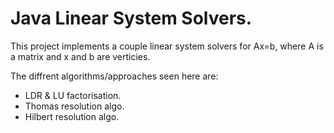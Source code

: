 # Java Linear System Solvers.


This project implements a couple linear system solvers for Ax=b, where A is a matrix and x
and b are verticies. 


The diffrent algorithms/approaches seen here are: 
* LDR & LU factorisation.
* Thomas resolution algo.
* Hilbert resolution algo.

